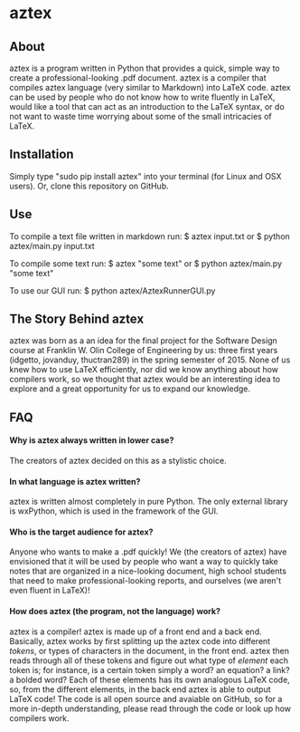 # aztex
## About
aztex is a program written in Python that provides a quick, simple way to create a professional-looking .pdf document.
aztex is a compiler that compiles aztex language (very similar to Markdown) into LaTeX code. aztex can be used by people
who do not know how to write fluently in LaTeX, would like a tool that can act as an introduction to the LaTeX syntax,
or do not want to waste time worrying about some of the small intricacies of LaTeX.

## Installation
Simply type "sudo pip install aztex" into your terminal (for Linux and OSX users). Or, clone this repository on GitHub.

## Use

To compile a text file written in markdown run:
$ aztex input.txt or $ python aztex/main.py input.txt

To compile some text run:
$ aztex "some text" or $ python aztex/main.py "some text"

To use our GUI run:
$ python aztex/AztexRunnerGUI.py

## The Story Behind aztex
aztex was born as a an idea for the final project for the Software Design course at Franklin W. Olin College of Engineering by us: three 
first years (idgetto, jovanduy, thuctran289) in the spring semester of 2015. None of us knew how to use LaTeX efficiently, nor did we
know anything about how compilers work, so we thought that aztex would be an interesting idea to explore and a great opportunity for us
to expand our knowledge. 

## FAQ
#### Why is aztex always written in lower case?
The creators of aztex decided on this as a stylistic choice.
#### In what language is aztex written?
aztex is written almost completely in pure Python. The only external library is wxPython, which is used in the framework of
the GUI.
#### Who is the target audience for aztex?
Anyone who wants to make a .pdf quickly! We (the creators of aztex) have envisioned that it will be used by
people who want a way to quickly take notes that are organized in a nice-looking document, high school students that 
need to make professional-looking reports, and ourselves (we aren't even fluent in LaTeX)!
#### How does aztex (the program, not the language) work?
aztex is a compiler! aztex is made up of a front end and a back end.
Basically, aztex works by first splitting up the aztex code into different *tokens*, or types of
characters in the document, in the front end. aztex then reads through all of these tokens and figure out what type of *element* each
token is; for instance, is a certain token simply a word? an equation? a link? a bolded word? Each of these elements
has its own analogous LaTeX code, so, from the different elements, in the back end aztex is able to output LaTeX code! The code is
all open source and avaiable on GitHub, so for a more in-depth understanding, please read through the code or look up how compilers work.
